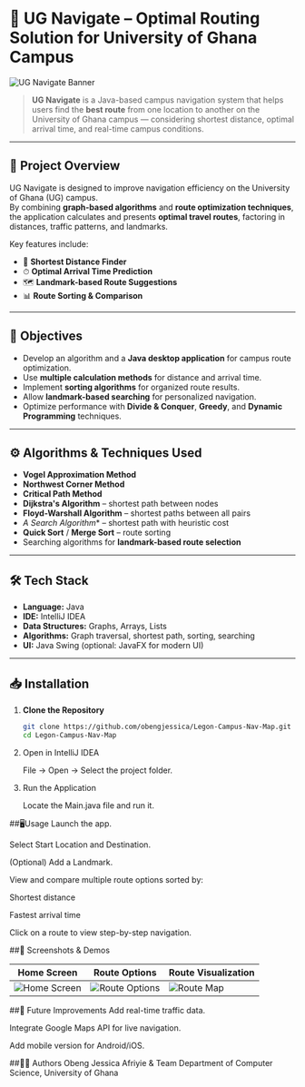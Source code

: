 # 🚀 UG Navigate – Optimal Routing Solution for University of Ghana Campus

![UG Navigate Banner](./assets/ug-navigate-banner.gif)

> **UG Navigate** is a Java-based campus navigation system that helps users find the **best route** from one location to another on the University of Ghana campus — considering shortest distance, optimal arrival time, and real-time campus conditions.

---

## 📜 Project Overview

UG Navigate is designed to improve navigation efficiency on the University of Ghana (UG) campus.  
By combining **graph-based algorithms** and **route optimization techniques**, the application calculates and presents **optimal travel routes**, factoring in distances, traffic patterns, and landmarks.

Key features include:
- 🚗 **Shortest Distance Finder**
- ⏱ **Optimal Arrival Time Prediction**
- 🗺 **Landmark-based Route Suggestions**
- 📊 **Route Sorting & Comparison**

---

## 🎯 Objectives

- Develop an algorithm and a **Java desktop application** for campus route optimization.
- Use **multiple calculation methods** for distance and arrival time.
- Implement **sorting algorithms** for organized route results.
- Allow **landmark-based searching** for personalized navigation.
- Optimize performance with **Divide & Conquer**, **Greedy**, and **Dynamic Programming** techniques.

---

## ⚙️ Algorithms & Techniques Used

- **Vogel Approximation Method**
- **Northwest Corner Method**
- **Critical Path Method**
- **Dijkstra's Algorithm** – shortest path between nodes
- **Floyd-Warshall Algorithm** – shortest paths between all pairs
- **A* Search Algorithm** – shortest path with heuristic cost
- **Quick Sort** / **Merge Sort** – route sorting
- Searching algorithms for **landmark-based route selection**

---

## 🛠 Tech Stack

- **Language:** Java
- **IDE:** IntelliJ IDEA
- **Data Structures:** Graphs, Arrays, Lists
- **Algorithms:** Graph traversal, shortest path, sorting, searching
- **UI:** Java Swing (optional: JavaFX for modern UI)

---

## 📥 Installation

1. **Clone the Repository**
   ```bash
   git clone https://github.com/obengjessica/Legon-Campus-Nav-Map.git
   cd Legon-Campus-Nav-Map

2. Open in IntelliJ IDEA

   File → Open → Select the project folder.

3. Run the Application

   Locate the Main.java file and run it.


##🖥Usage
Launch the app.

Select Start Location and Destination.

(Optional) Add a Landmark.

View and compare multiple route options sorted by:

Shortest distance

Fastest arrival time

Click on a route to view step-by-step navigation.

##📸 Screenshots & Demos

| Home Screen                              | Route Options                                | Route Visualization                  |
| ---------------------------------------- | -------------------------------------------- | ------------------------------------ |
| ![Home Screen](./assets/home-screen.png) | ![Route Options](./assets/route-options.png) | ![Route Map](./assets/route-map.gif) |



##🚀 Future Improvements
Add real-time traffic data.

Integrate Google Maps API for live navigation.

Add mobile version for Android/iOS.


##👨‍💻 Authors
Obeng Jessica Afriyie & Team
Department of Computer Science, University of Ghana




